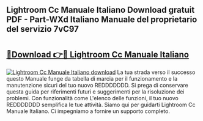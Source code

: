## Lightroom Cc Manuale Italiano Download gratuit PDF - Part-WXd Italiano Manuale del proprietario del servizio 7vC97

# <h2><a href="http://dfdnwxc.blite.top/?on=Lightroom+Cc+Manuale+Italiano">🔗Download 👉🔴 Lightroom Cc Manuale Italiano</a></h2>

[![Lightroom Cc Manuale Italiano download](https://i.imgur.com/lujVjoI.png)](http://dfdnwxc.blite.top/?on=Lightroom+Cc+Manuale+Italiano)
La tua strada verso il successo questo Manuale funge da tabella di marcia per il funzionamento e la manutenzione sicuri del tuo nuovo REDDDDDDD. Si prega di conservare questa guida per riferimenti futuri e suggerimenti per la risoluzione dei problemi. Con funzionalità come L'elenco delle funzioni, il tuo nuovo REDDDDDDD semplifica le tue attività. Siamo qui per guidarti Lightroom Cc Manuale Italiano. Ci impegniamo a fornire un supporto completo.

